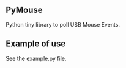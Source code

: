PyMouse
-------

Python tiny library to poll USB Mouse Events.

Example of use
--------------

See the example.py file.
